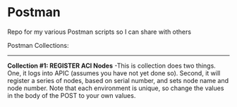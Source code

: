 # Postman
Repo for my various Postman scripts so I can share with others

Postman Collections:
<HR>
<B>Collection #1:  REGISTER ACI Nodes</B>
  -This is collection does two things.  One, it logs into APIC (assumes you have not yet done so).  Second, it will register a series of nodes, based on serial number, and sets node name and node number.  Note that each environment is unique, so change the values in the body of the POST to your own values.  
